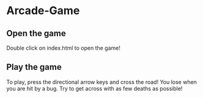 # Arcade-Game

## Open the game
Double click on index.html to open the game!

## Play the game
To play, press the directional arrow keys and cross the road!  You lose when you are hit by a bug.  Try to get across with as few deaths as possible!
